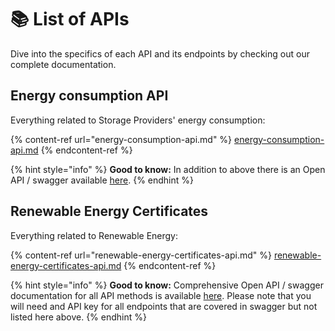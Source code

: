 # 📚 List of APIs

Dive into the specifics of each API and its endpoints by checking out our complete documentation.

## Energy consumption API

Everything related to Storage Providers' energy consumption:

{% content-ref url="energy-consumption-api.md" %}
[energy-consumption-api.md](energy-consumption-api.md)
{% endcontent-ref %}

{% hint style="info" %}
**Good to know:** In addition to above there is an Open API / swagger available [here](https://api.filecoin.energy/docs/).
{% endhint %}

## Renewable Energy Certificates

Everything related to Renewable Energy:

{% content-ref url="renewable-energy-certificates-api.md" %}
[renewable-energy-certificates-api.md](renewable-energy-certificates-api.md)
{% endcontent-ref %}

{% hint style="info" %}
**Good to know:** Comprehensive Open API / swagger documentation for all API methods is available [here](https://proofs-api.zerolabs.green/swagger/). Please note that you will need and API key for all endpoints that are covered in swagger but not listed here above.
{% endhint %}

